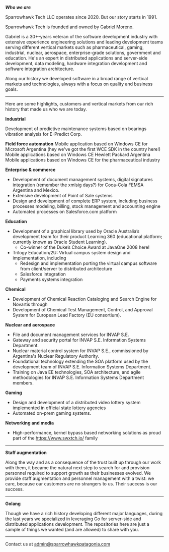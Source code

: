 
***Who we are***

Sparrowhawk Tech LLC operates since 2020. But our story starts in 1991.

Sparrowhawk Tech is founded and owned by Gabriel Moreno.

Gabriel is a 30+-years veteran of the software development industry with extensive experience engineering solutions and leading development teams serving different vertical markets such as pharmaceutical, gaming, industrial, nuclear, aerospace, enterprise-grade solutions, government and education.
He's an expert in distributed applications and server-side development, data modeling, hardware integration development and software integration architecture.

Along our history we developed software in a broad range of vertical markets and technologies, always with a focus on quality and business goals.

---

Here are some highlights, customers and vertical markets from our rich history that made us who we are today.

**Industrial**

Development of predictive maintenance systems based on bearings vibration analysis for E-Predict Corp.

**Field force automation**
Mobile application based on Windows CE for Microsoft Argentina (hey we've got the first WCE SDK in the country here!)
Mobile applications based on Windows CE Hewlett Packard Argentina
Mobile applications based on Windows CE for the pharmaceutical industry

**Enterprise & commerce**
* Development of document management systems, digital signatures integration (remember the xmlsig days?) for Coca-Cola FEMSA Argentina and Mexico.
* Extensive development of Point of Sale systems
* Design and development of complete ERP system, including business processes modeling, billing, stock management and accounting engine
* Automated processes on Salesforce.com platform

**Education**

* Development of a graphical library used by Oracle Australia’s development team for their product Learning 360 (educational platform; currently known as Oracle Student Learning).
    * Co-winner of the Duke’s Choice Award at JavaOne 2008 here!
* Trilogy Education/2U: Virtual campus system design and implementation, including
  * Redesign and implementation porting the virtual campus software from client/server to distributed architecture
  * Salesforce integration
  * Payments systems integration 

**Chemical**

* Development of Chemical Reaction Cataloging and Search Engine for Novartis through
* Development of Chemical Test Management, Control, and Approval System for European Lead Factory (EU consortium).

**Nuclear and aerospace**

* File and document management services for INVAP S.E.
* Gateway and security portal for INVAP S.E. Information Systems Department.
* Nuclear material control system for INVAP S.E., commissioned by Argentina's Nuclear Regulatory Authority.
* Foundational technology extending the SOA platform used by the development team of INVAP S.E. Information Systems Department.
* Training on Java EE technologies, SOA architecture, and agile methodologies for INVAP S.E. Information Systems Department members.

**Gaming**

* Design and development of a distributed video lottery system implemented in official state lottery agencies
* Automated on-prem gaming systems.

**Networking and media**
* High-performance, kernel bypass based networking solutions as proud part of the https://www.swxtch.io/ family

---

**Staff augmentation**

Along the way and as a consequence of the trust built up through our work with them, it became the natural next step to search for  and provision 
personnel required to support growth as their businesses evolved. We provide staff augmentation and personnel management with a twist: we care, because our customers are no strangers to us. Their success is our success.


---

**Golang**

Though we have a rich history developing different major languages, during the last years we specialized in leveraging Go for server-side and distributed applications
development. The repositories here are just a sample of things we wanted (and are allowed) to share with you.


---

Contact us at admin@sparrowhawkpatagonia.com

